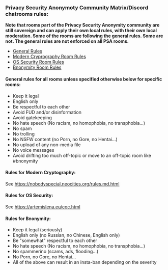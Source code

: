 ### Privacy Security Anonymoty Community Matrix/Discord chatrooms rules:

**Note that rooms part of the Privacy Security Anonymity community are still sovereign and can apply their own local rules, with their own local moderation. Some of the rooms are following the general rules. Some are not. The general rules are not enforced on all PSA rooms.**

- [General Rules](#general)
- [Modern Cryprography Room Rules](#moderncrypto)
- [OS Security Room Rules](#ossecurity)
- [Bnonymity Room Rules](#bnonymity)

#### General rules for all rooms **unless specified otherwise below for specific rooms**:<a name="general"></a>
- Keep it legal
- English only
- Be respectful to each other
- Avoid FUD and/or disinformation
- Avoid gatekeeping
- No hate speech (No racism, no homophobia, no transphobia...)
- No spam
- No trolling
- No NSFW content (no Porn, no Gore, no Hentai...)
- No upload of any non-media file
- No voice messages
- Avoid drifting too much off-topic or move to an off-topic room like #bnonymity

#### Rules for Modern Cryptography:<a name="moderncrypto"></a>
See <https://nobodyspecial.neocities.org/rules.md.html> 

#### Rules for OS Security:<a name="ossecurity"></a>
See <https://artemislena.eu/coc.html>

#### Rules for Bnonymity:<a name="bnonymity"></a>
- Keep it legal (seriously)
- English only (no Russian, no Chinese, English only)
- Be "somewhat" respectful to each other
- No hate speech (No racism, no homophobia, no transphobia...)
- No spammerino (scams, ads, flooding...)
- No Porn, no Gore, no Hentai...
- All of the above can result in an insta-ban depending on the severity
